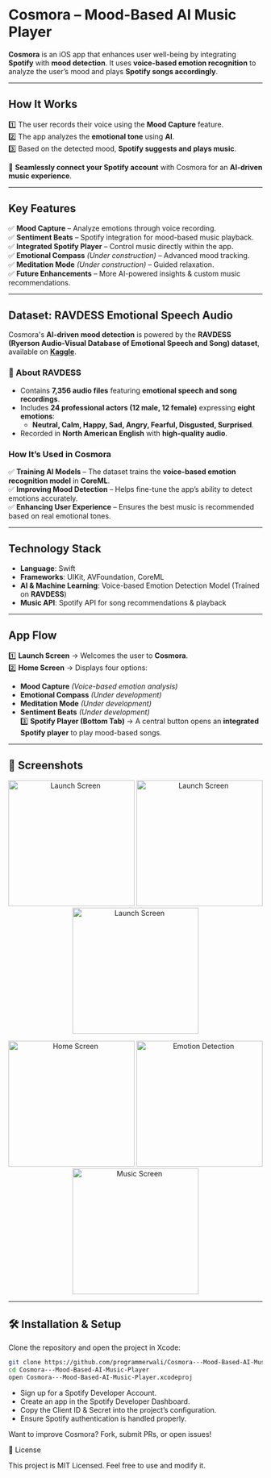 # Cosmora – Mood-Based AI Music Player  

**Cosmora** is an iOS app that enhances user well-being by integrating **Spotify** with **mood detection**. It uses **voice-based emotion recognition** to analyze the user’s mood and plays **Spotify songs accordingly**.  

---

##  How It Works  
1️⃣ The user records their voice using the **Mood Capture** feature.  
2️⃣ The app analyzes the **emotional tone** using **AI**.  
3️⃣ Based on the detected mood, **Spotify suggests and plays music**.  

🔗 **Seamlessly connect your Spotify account** with Cosmora for an **AI-driven music experience**.  

---

##  Key Features  

✅ **Mood Capture** – Analyze emotions through voice recording.  
✅ **Sentiment Beats** – Spotify integration for mood-based music playback.  
✅ **Integrated Spotify Player** – Control music directly within the app.  
✅ **Emotional Compass** *(Under construction)* – Advanced mood tracking.  
✅ **Meditation Mode** *(Under construction)* – Guided relaxation.  
✅ **Future Enhancements** – More AI-powered insights & custom music recommendations.  

---

##  Dataset: RAVDESS Emotional Speech Audio  

Cosmora's **AI-driven mood detection** is powered by the **RAVDESS (Ryerson Audio-Visual Database of Emotional Speech and Song) dataset**, available on **[Kaggle](https://www.kaggle.com/datasets/uwrfkaggler/ravdess-emotional-speech-audio)**.  

### 📌 About RAVDESS  
- Contains **7,356 audio files** featuring **emotional speech and song recordings**.  
- Includes **24 professional actors (12 male, 12 female)** expressing **eight emotions**:  
  - **Neutral, Calm, Happy, Sad, Angry, Fearful, Disgusted, Surprised**.  
- Recorded in **North American English** with **high-quality audio**.  

###  How It’s Used in Cosmora  
✅ **Training AI Models** – The dataset trains the **voice-based emotion recognition model** in **CoreML**.  
✅ **Improving Mood Detection** – Helps fine-tune the app’s ability to detect emotions accurately.  
✅ **Enhancing User Experience** – Ensures the best music is recommended based on real emotional tones.  

---

## Technology Stack  

- **Language**: Swift  
- **Frameworks**: UIKit, AVFoundation, CoreML  
- **AI & Machine Learning**: Voice-based Emotion Detection Model (Trained on **RAVDESS**)  
- **Music API**: Spotify API for song recommendations & playback  

---

##  App Flow  

1️⃣ **Launch Screen** → Welcomes the user to **Cosmora**.  
2️⃣ **Home Screen** → Displays four options:  
   -  **Mood Capture** *(Voice-based emotion analysis)*  
   -  **Emotional Compass** *(Under development)*  
   -  **Meditation Mode** *(Under development)*  
   -  **Sentiment Beats** *(Under development)*  
3️⃣ **Spotify Player (Bottom Tab)** → A central button opens an **integrated Spotify player** to play mood-based songs.  

---

## 📸 Screenshots  

<p align="center">
  <img src="launchscreen_one.png" alt="Launch Screen" width="250">
  <img src="launchscreen_2.png" alt="Launch Screen" width="250">
  <img src="launchscreen_3.png" alt="Launch Screen" width="250">
</p>

<p align="center">
  <img src="homescreen.png" alt="Home Screen" width="250">
  <img src="emotiondetection.png" alt="Emotion Detection" width="250">
  <img src="musicscreen.png" alt="Music Screen" width="250">
</p>

---

## 🛠️ Installation & Setup  

Clone the repository and open the project in Xcode:  

```bash
git clone https://github.com/programmerwali/Cosmora---Mood-Based-AI-Music-Player
cd Cosmora---Mood-Based-AI-Music-Player
open Cosmora---Mood-Based-AI-Music-Player.xcodeproj
```



- Sign up for a Spotify Developer Account.
- Create an app in the Spotify Developer Dashboard.
- Copy the Client ID & Secret into the project’s configuration.
- Ensure Spotify authentication is handled properly.



Want to improve Cosmora? Fork, submit PRs, or open issues! 

📄 License

This project is MIT Licensed. Feel free to use and modify it.


